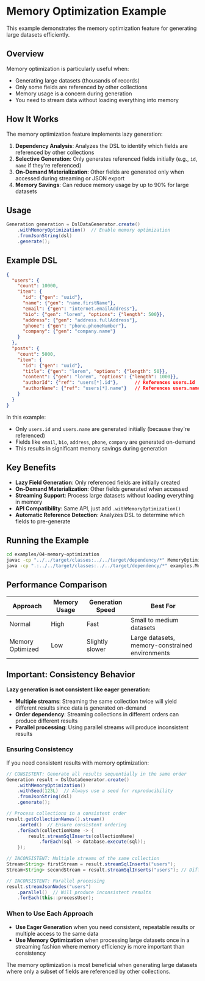 # Memory Optimization Example

This example demonstrates the memory optimization feature for generating large datasets efficiently.

## Overview

Memory optimization is particularly useful when:
- Generating large datasets (thousands of records)
- Only some fields are referenced by other collections
- Memory usage is a concern during generation
- You need to stream data without loading everything into memory

## How It Works

The memory optimization feature implements lazy generation:

1. **Dependency Analysis**: Analyzes the DSL to identify which fields are referenced by other collections
2. **Selective Generation**: Only generates referenced fields initially (e.g., `id`, `name` if they're referenced)
3. **On-Demand Materialization**: Other fields are generated only when accessed during streaming or JSON export
4. **Memory Savings**: Can reduce memory usage by up to 90% for large datasets

## Usage

```java
Generation generation = DslDataGenerator.create()
    .withMemoryOptimization()  // Enable memory optimization
    .fromJsonString(dsl)
    .generate();
```

## Example DSL

```json
{
  "users": {
    "count": 10000,
    "item": {
      "id": {"gen": "uuid"},
      "name": {"gen": "name.firstName"},
      "email": {"gen": "internet.emailAddress"},
      "bio": {"gen": "lorem", "options": {"length": 500}},
      "address": {"gen": "address.fullAddress"},
      "phone": {"gen": "phone.phoneNumber"},
      "company": {"gen": "company.name"}
    }
  },
  "posts": {
    "count": 5000,
    "item": {
      "id": {"gen": "uuid"},
      "title": {"gen": "lorem", "options": {"length": 50}},
      "content": {"gen": "lorem", "options": {"length": 1000}},
      "authorId": {"ref": "users[*].id"},      // References users.id
      "authorName": {"ref": "users[*].name"}   // References users.name
    }
  }
}
```

In this example:
- Only `users.id` and `users.name` are generated initially (because they're referenced)
- Fields like `email`, `bio`, `address`, `phone`, `company` are generated on-demand
- This results in significant memory savings during generation

## Key Benefits

- **Lazy Field Generation**: Only referenced fields are initially created
- **On-Demand Materialization**: Other fields generated when accessed
- **Streaming Support**: Process large datasets without loading everything in memory
- **API Compatibility**: Same API, just add `.withMemoryOptimization()`
- **Automatic Reference Detection**: Analyzes DSL to determine which fields to pre-generate

## Running the Example

```bash
cd examples/04-memory-optimization
javac -cp "../../target/classes:../../target/dependency/*" MemoryOptimizationExample.java
java -cp ".:../../target/classes:../../target/dependency/*" examples.MemoryOptimizationExample
```

## Performance Comparison

| Approach | Memory Usage | Generation Speed | Best For |
|----------|--------------|------------------|----------|
| Normal | High         | Fast | Small to medium datasets |
| Memory Optimized | Low          | Slightly slower | Large datasets, memory-constrained environments |

## Important: Consistency Behavior

**Lazy generation is not consistent like eager generation:**

- **Multiple streams**: Streaming the same collection twice will yield different results since data is generated on-demand
- **Order dependency**: Streaming collections in different orders can produce different results
- **Parallel processing**: Using parallel streams will produce inconsistent results

### Ensuring Consistency

If you need consistent results with memory optimization:

```java
// CONSISTENT: Generate all results sequentially in the same order
Generation result = DslDataGenerator.create()
    .withMemoryOptimization()
    .withSeed(123L)  // Always use a seed for reproducibility
    .fromJsonString(dsl)
    .generate();

// Process collections in a consistent order
result.getCollectionNames().stream()
    .sorted()  // Ensure consistent ordering
    .forEach(collectionName -> {
        result.streamSqlInserts(collectionName)
            .forEach(sql -> database.execute(sql));
    });

// INCONSISTENT: Multiple streams of the same collection
Stream<String> firstStream = result.streamSqlInserts("users");
Stream<String> secondStream = result.streamSqlInserts("users"); // Different results!

// INCONSISTENT: Parallel processing
result.streamJsonNodes("users")
    .parallel()  // Will produce inconsistent results
    .forEach(this::processUser);
```

### When to Use Each Approach

- **Use Eager Generation** when you need consistent, repeatable results or multiple access to the same data
- **Use Memory Optimization** when processing large datasets once in a streaming fashion where memory efficiency is more important than consistency

The memory optimization is most beneficial when generating large datasets where only a subset of fields are referenced by other collections.
